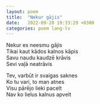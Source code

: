 ```yaml
---
layout: poem
title:  "Nekur gājis"
date:   2022-09-20 19:33:29 +0300
categories: poem lang-lv
---
```


Nekur es neesmu gājis \
Tikai kaut kādos kalnos kāpis \
Savu naudu kaudzē krāvis \
Sevi vaļā neatrāvis

Tev, varbūt ir svaigas saknes \
Ko tu vari, to man atnes \
Visu pārējo lieki pacelt \
Nav ko lielus kalnus apvelt

